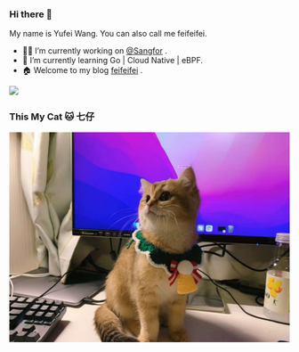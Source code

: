 ### Hi there 👋

My name is Yufei Wang. You can also call me feifeifei.

- :man_technologist: I’m currently working on [@Sangfor](https://github.com/sangfor) .
- :book: I’m currently learning Go | Cloud Native | eBPF.
- :house: Welcome to my blog [feifeifei](https://feifeifeimoon.github.io/) .

![](https://github-readme-stats.vercel.app/api?username=feifeifeimoon)


### This My Cat 🐱 七仔
![](https://github.com/feifeifeimoon/feifeifeimoon/blob/main/img/qizai.png?raw=true)
